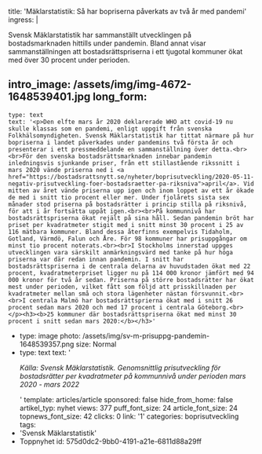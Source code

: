 title: 'Mäklarstatistik: Så har bopriserna påverkats av två år med pandemi'
ingress: |
  <p>Svensk Mäklarstatistik har sammanställt utvecklingen på bostadsmarknaden hittills under pandemin. Bland annat visar sammanställningen att bostadsrättspriserna i ett tjugotal kommuner ökat med över 30 procent under perioden.
  </p>
  
intro_image: /assets/img/img-4672-1648539401.jpg
long_form:
  -
    type: text
    text: '<p>Den elfte mars år 2020 deklarerade WHO att covid-19 nu skulle klassas som en pandemi, enligt uppgift från svenska Folkhälsomyndigheten. Svensk Mäklarstatistik har tittat närmare på hur bopriserna i landet påverkades under pandemins två första år och presenterar i ett pressmeddelande en sammanställning över detta.<br><br>För den svenska bostadsrättsmarknaden innebar pandemin inledningsvis sjunkande priser, från ett stillastående rikssnitt i mars 2020 vände priserna ned i <a href="https://bostadsrattsnytt.se/nyheter/boprisutveckling/2020-05-11-negativ-prisutveckling-foer-bostadsraetter-pa-riksniva">april</a>. Vid mitten av året vände priserna upp igen och inom loppet av ett år ökade de med i snitt tio procent eller mer. Under fjolårets sista sex månader stod priserna på bostadsrätter i princip stilla på riksnivå, för att i år fortsätta uppåt igen.<br><br>På kommunnivå har bostadsrättspriserna ökat rejält på sina håll. Sedan pandemin bröt har priset per kvadratmeter stigit med i snitt minst 30 procent i 25 av 116 mätbara kommuner. Bland dessa återfinns exempelvis Tidaholm, Gotland, Värmdö, Falun och Åre. För 98 kommuner har prisuppgångar om minst tio procent noterats.<br><br>I Stockholms innerstad uppges utvecklingen vara särskilt anmärkningsvärd med tanke på hur höga priserna var där redan innan pandemin. I snitt har bostadsrättspriserna i de centrala delarna av huvudstaden ökat med 22 procent, kvadratmeterpriset ligger nu på 114 000 kronor jämfört med 94 000 kronor för två år sedan. Priserna på större bostadsrätter har ökat mest under perioden, vilket fått som följd att prisskillnaden per kvadratmeter mellan små och stora lägenheter nästan försvunnit.<br><br>I centrala Malmö har bostadsrättsprierna ökat med i snitt 26 procent sedan mars 2020 och med 17 procent i centrala Göteborg.<br></p><h3><b>25 kommuner där bostadsrättspriserna ökat med minst 30 procent i snitt sedan mars 2020:</b></h3>'
  -
    type: image
    photo: /assets/img/sv-m-prisuppg-pandemin-1648539357.png
    size: Normal
  -
    type: text
    text: '<p><i>Källa: Svensk Mäklarstatistik. Genomsnittlig prisutveckling för bostadsrätter per kvadratmeter på kommunnivå under perioden mars 2020 - mars 2022</i></p>'
template: articles/article
sponsored: false
hide_from_home: false
artikel_typ: nyhet
views: 377
puff_font_size: 24
article_font_size: 24
topnews_font_size: 42
clicks: 0
link: '1'
categories: boprisutveckling
tags:
  - 'Svensk Mäklarstatistik'
  - Toppnyhet
id: 575d0dc2-9bb0-4191-a21e-6811d88a29ff
